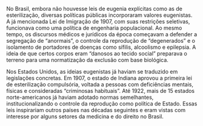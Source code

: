 No Brasil, embora não houvesse leis de eugenia explícitas como as de esterilização, diversas políticas públicas incorporaram valores eugenistas. A já mencionada Lei de Imigração de 1907, com suas restrições seletivas, funcionava como uma política de engenharia populacional. Ao mesmo tempo, os discursos médicos e jurídicos da época começavam a defender a segregação de “anormais”, o controle da reprodução de “degenerados” e o isolamento de portadores de doenças como sífilis, alcoolismo e epilepsia. A ideia de que certos corpos eram “danosos ao tecido social” preparava o terreno para uma normatização da exclusão com base biológica.

Nos Estados Unidos, as ideias eugenistas já haviam se traduzido em legislações concretas. Em 1907, o estado de Indiana aprovou a primeira lei de esterilização compulsória, voltada a pessoas com deficiências mentais, físicas e consideradas “criminosas habituais”. Até 1922, mais de 15 estados norte-americanos já haviam adotado normas semelhantes, institucionalizando o controle da reprodução como política de Estado. Essas leis inspirariam outros países nas décadas seguintes e eram vistas com interesse por alguns setores da medicina e do direito no Brasil.